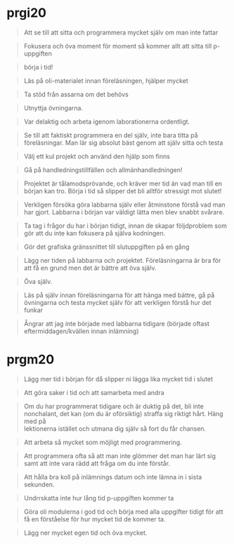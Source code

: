 # prgi20

> Att se till att sitta och programmera mycket själv om man inte fattar

> Fokusera och öva moment för moment så kommer allt att sitta till p-uppgiften

> börja i tid!

> Läs på oli-materialet innan föreläsningen, hjälper mycket

> Ta stöd från assarna om det behövs

> Utnyttja övningarna.

> Var delaktig och arbeta igenom laborationerna ordentligt.

> Se till att faktiskt programmera en del själv, inte bara titta på 
> föreläsningar. Man lär sig absolut bäst genom att själv sitta och testa

> Välj ett kul projekt och använd den hjälp som finns

> Gå på handledningstillfällen och allmänhandledningen!

> Projektet är tålamodsprövande, och kräver mer tid än vad man till en början 
> kan tro. Börja i tid så slipper det bli alltför stressigt mot slutet!

> Verkligen försöka göra labbarna själv eller åtminstone förstå vad man har 
> gjort. Labbarna i början var väldigt lätta men blev snabbt svårare.

> Ta tag i frågor du har i början tidigt, innan de skapar följdproblem som gör 
> att du inte kan fokusera på själva kodningen.

> Gör det grafiska gränssnittet till slutuppgiften på en gång

> Lägg ner tiden på labbarna och projektet. Föreläsningarna är bra för att få 
> en grund men det är bättre att öva själv.

> Öva själv.

> Läs på själv innan föreläsningarna för att hänga med bättre, gå på övningarna 
> och testa mycket själv för att verkligen förstå hur det funkar

> Ångrar att jag inte började med labbarna tidigare (började oftast 
> eftermiddagen/kvällen innan inlämning)


# prgm20

> Lägg mer tid i början för då slipper ni lägga lika mycket tid i slutet

> Att göra saker i tid och att samarbeta med andra

> Om du har programmerat tidigare och är duktig på det, bli inte nonchalant, 
> det kan (om du är oförsiktig) straffa sig riktigt hårt. Häng med på  
> lektionerna istället och utmana dig själv så fort du får chansen.

> Att arbeta så mycket som möjligt med programmering.

> Att programmera ofta så att man inte glömmer det man har lärt sig samt att 
> inte vara rädd att fråga om du inte förstår.

> Att hålla bra koll på inlämnings datum och inte lämna in i sista sekunden.

> Undrrskatta inte hur lång tid p-uppgiften kommer ta

> Göra oli modulerna i god tid och börja med alla uppgifter tidigt för att få 
> en förståelse för hur mycket tid de kommer ta.

> Lägg ner mycket egen tid och öva mycket.


